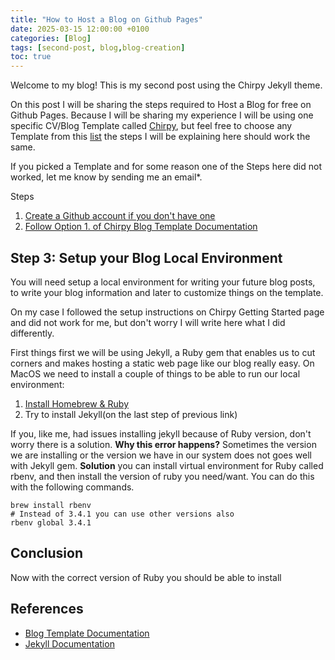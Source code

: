 ```yaml
---
title: "How to Host a Blog on Github Pages"
date: 2025-03-15 12:00:00 +0100
categories: [Blog]
tags: [second-post, blog,blog-creation]
toc: true
---
```

Welcome to my blog! This is my second post using the Chirpy Jekyll theme. 

On this post I will be sharing the steps required to Host a Blog for free on Github Pages. Because I will be sharing my experience I will be using one specific CV/Blog Template called [Chirpy](https://chirpy.cotes.page/), but feel free to choose any Template from this [list](https://github.com/search?q=jekyll+theme&type=repositories) the steps I will be explaining here should work the same. 

If you picked a Template and for some reason one of the Steps here did not worked, let me know by sending me an email*.

Steps
1. [Create a Github account if you don't have one](https://docs.github.com/en/get-started/start-your-journey/creating-an-account-on-github)
2. [Follow Option 1. of Chirpy Blog Template Documentation](https://chirpy.cotes.page/posts/getting-started/)

## Step 3: Setup your Blog Local Environment
You will need setup a local environment for writing your future blog posts, to write your blog information and later to customize things on the template.

On my case I followed the setup instructions on Chirpy Getting Started page and did not work for me, but don't worry I will write here what I did differently. 

First things first we will be using Jekyll, a Ruby gem that enables us to cut corners and makes hosting a static web page like our blog really easy. On MacOS we need to install a couple of things to be able to run our local environment:
1. [Install Homebrew & Ruby](https://jekyllrb.com/docs/installation/macos/)
2. Try to install Jekyll(on the last step of previous link)


If you, like me, had issues installing jekyll because of Ruby version, don't worry there is a solution. **Why this error happens?** Sometimes the version we are installing or the version we have in our system does not goes well with Jekyll gem. **Solution** you can install virtual environment for Ruby called rbenv, and then install the version of ruby you need/want. You can do this with the following commands.

```
brew install rbenv
# Instead of 3.4.1 you can use other versions also
rbenv global 3.4.1
```

## Conclusion

Now with the correct version of Ruby you should be able to install 

## References

- [Blog Template Documentation](https://chirpy.cotes.page/posts/getting-started/)
- [Jekyll Documentation](https://jekyllrb.com/docs/installation/macos/)



